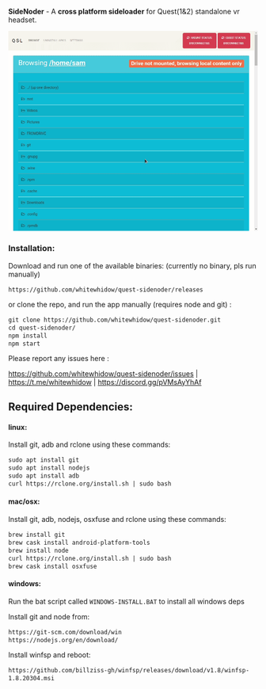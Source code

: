 **SideNoder** - A **cross platform sideloader** for Quest(1&2) standalone vr headset.

![screen](.github/screen.gif)
### Installation:
Download and run one of the available binaries: (currently no binary, pls run manually)
```
https://github.com/whitewhidow/quest-sidenoder/releases
```
or clone the repo, and run the app manually (requires node and git) :
```
git clone https://github.com/whitewhidow/quest-sidenoder.git
cd quest-sidenoder/
npm install
npm start
```
Please report any issues here :

https://github.com/whitewhidow/quest-sidenoder/issues | https://t.me/whitewhidow | https://discord.gg/pVMsAyYhAf

## Required Dependencies:

#### linux:
Install git, adb and rclone using these commands:
```
sudo apt install git
sudo apt install nodejs
sudo apt install adb
curl https://rclone.org/install.sh | sudo bash
```



#### mac/osx:
Install git, adb, nodejs, osxfuse and rclone using these commands:
```
brew install git
brew cask install android-platform-tools
brew install node
curl https://rclone.org/install.sh | sudo bash
brew cask install osxfuse
```




#### windows:
Run the bat script called `WINDOWS-INSTALL.BAT` to install all windows deps



Install git and node from:
```
https://git-scm.com/download/win
https://nodejs.org/en/download/
```
Install winfsp and reboot:
```
https://github.com/billziss-gh/winfsp/releases/download/v1.8/winfsp-1.8.20304.msi
```



<!--
https://stackoverflow.com/a/44272417/1501189
https://www.xda-developers.com/adb-fastboot-any-directory-windows-linux/

adb (install globally)
https://dl.google.com/android/repository/platform-tools-latest-windows.zip

rclone (install globally)
https://downloads.rclone.org/v1.53.2/rclone-v1.53.2-windows-386.zip
https://downloads.rclone.org/v1.53.2/rclone-v1.53.2-windows-amd64.zip

winfsp (reboot)
https://github.com/billziss-gh/winfsp/releases/download/v1.8/winfsp-1.8.20304.msi

-->

